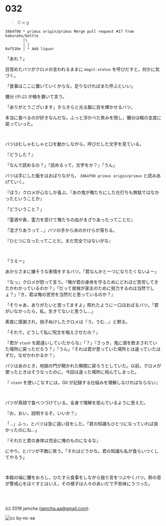 

# 032

> C-x g  

    3864f90 * primus origin/primus Merge pull request #17 from kaburaho/bottle
            |\  
            | |  
    0af510e | * Add liquor

「あれ？」  

目覚めたバツがクロメの言われるままに `magit-status` を呼びだすと，何かに気づく。  

「食事はここに置いていくからな。足りなければまた呼ぶといい」  

彌分 (やぶ) が桶を置いて言う。  

「ありがとうございます」きらきらと光る飯に目を輝かせるバツ。  

本当に食べるのが好きなんだな。ふっと浮かべた笑みを隠し，彌分は戦の支度に戻っていった。  

<br>  

バツはむしゃむしゃと口を動かしながら，呼びだした文字を見ている。  

『どうした？』  

「なんで読めるの？」『読めるって，文字をか？』「うん」  

バツは手にした飯をほおばりながら， `3864f90 primus origin/primus` と読みあげていく。  

『ほう』クロメが心なしか喜ぶ。『あの鬼が俺たちにした仕打ちも無駄ではなかったということか』  

「どういうこと？」  

『霊酒や香，霊力を受けて俺たちの血がまざりあったってことだ』  

「混ざりあうって…」バツの手から米のかけらが落ちる。  

『ひとつになったってことだ。まだ完全ではないがな』  

<br>  

「うえー」  

あからさまに嫌そうな表情をするバツ。「君なんかと一つになりたくないよー」  

『なっ』クロメが怒って言う。『俺が君の身体を守るためにどれほど苦労してきたかわかっているのか？』「だって居候が家主のために努力するのは当然でしょ？」『き，君は俺の苦労を当然だと思っているのか？』  

「そりゃあ，ありがたいと思ってますよ」照れたように一口ほおばるバツ。「君がいなかったら，私，生きてないと思うし…」  

素直に感謝され，拍子ぬけしたクロメは『う，うむ…』と黙る。  

「それで，どうして私に呪文を唱えさせたの？」  

『君が `stash` を勘違いしていたからな』「？」『さっき，鬼に酒を飲まされていた場所に戻っただろう？』「うん」『それは君が思っていた場所とは違っていたはずだ。なぜかわかるか？』  

バツはあのとき，地獄の門が開かれた瞬間に戻ろうとしていた。以前，クロメが使ったときはそうなったのに，今回は違った場所に飛んでしまった。  

『 `stash` を使いこなすには，Git が記録する仕組みを理解しなければならない』  

<br>  

バツが真顔で食べつづけている。全身で理解を拒んでいるように思えた。  

『お，おい，説明するぞ。いいか？』  

「…」ふっ，とバツは急に遠い目をした。「君の知識もひとつになっていれば良かったのにね…」  

『それだと君の身体は完全に俺のものになるな』  

にやり，とバツが不敵に笑う。「それはどうかな。君の知識も私が食らいつくしてやろう」  

<br>  

本殿の端に腰をおろし，ひたすら食事をしながら独り言をつぶやくバツ。鈴の音が警戒心をほぐすとはいえ，その様子は人々のあいだで不気味にうつった。  

<br>  
<br>  

(c) 2018 jamcha (jamcha.aa@gmail.com).  

![cc by-nc-sa](https://i.creativecommons.org/l/by-nc-sa/4.0/88x31.png)  

